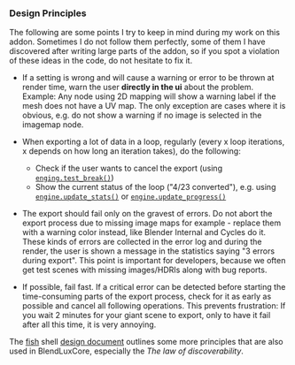 ### Design Principles

The following are some points I try to keep in mind during my work on this addon. Sometimes I do not follow them perfectly, some of them I have discovered after writing large parts of the addon, so if you spot a violation of these ideas in the code, do not hesitate to fix it.

* If a setting is wrong and will cause a warning or error to be thrown at render time, warn the user **directly in the ui** about the problem. 
  Example: Any node using 2D mapping will show a warning label if the mesh does not have a UV map. 
  The only exception are cases where it is obvious, e.g. do not show a warning if no image is selected in the imagemap node.

* When exporting a lot of data in a loop, regularly (every x loop iterations, x depends on how long an iteration takes), do the following:
  * Check if the user wants to cancel the export (using [`enging.test_break()`](https://docs.blender.org/api/2.79/bpy.types.RenderEngine.html#bpy.types.RenderEngine.test_break))
  * Show the current status of the loop ("4/23 converted"), e.g. using [`engine.update_stats()`](https://docs.blender.org/api/2.79/bpy.types.RenderEngine.html#bpy.types.RenderEngine.update_stats) or [`engine.update_progress()`](https://docs.blender.org/api/2.79/bpy.types.RenderEngine.html#bpy.types.RenderEngine.update_progress)
  
* The export should fail only on the gravest of errors. Do not abort the export process due to missing image maps for example - replace them with a warning color instead, like Blender Internal and Cycles do it. These kinds of errors are collected in the error log and during the render, the user is shown a message in the statistics saying "3 errors during export". This point is important for developers, because we often get test scenes with missing images/HDRIs along with bug reports.

* If possible, fail fast. If a critical error can be detected before starting the time-consuming parts of the export process, check for it as early as possible and cancel all following operations. This prevents frustration: If you wait 2 minutes for your giant scene to export, only to have it fail after all this time, it is very annoying.

The [fish](https://github.com/fish-shell/fish-shell#fish---the-friendly-interactive-shell-) shell 
[design document](https://fishshell.com/docs/current/design.html) outlines some more principles that are also used in BlendLuxCore, especially the *The law of discoverability*.
